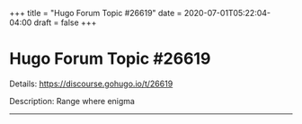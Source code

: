 +++
title = "Hugo Forum Topic #26619"
date = 2020-07-01T05:22:04-04:00
draft = false
+++
# Hugo Forum Topic #26619

Details: <https://discourse.gohugo.io/t/26619>

Description: Range where enigma

---
